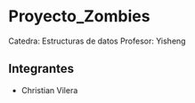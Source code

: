 # Proyecto_Zombies
Catedra: Estructuras de datos
Profesor: Yisheng

## Integrantes
- Christian Vilera
